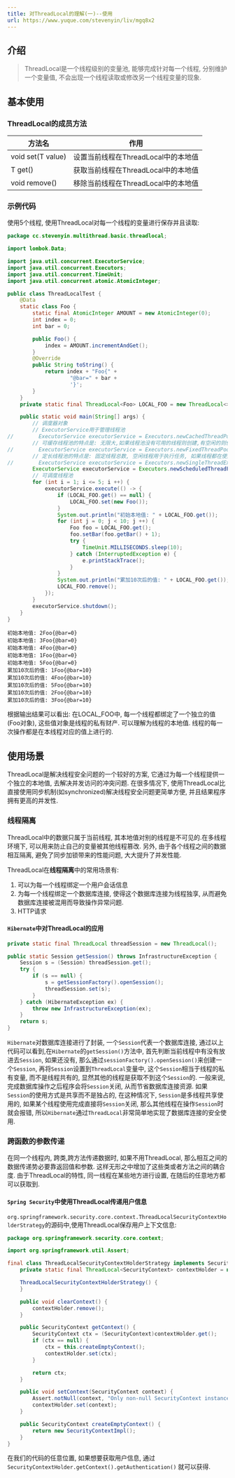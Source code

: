 ```yaml
---
title: 对ThreadLocal的理解(一)--使用
url: https://www.yuque.com/stevenyin/liv/mgq8x2
---
```


<a name="61a3ec66"></a>

## 介绍

> ThreadLocal是一个线程级别的变量池, 能够完成针对每一个线程, 分别维护一个变量值, 不会出现一个线程读取或修改另一个线程变量的现象.

<a name="d19f2c10"></a>

## 基本使用

<a name="5aa68c52"></a>

### ThreadLocal的成员方法

| 方法名 | 作用 |
| --- | --- |
| void set(T value) | 设置当前线程在ThreadLocal中的本地值 |
| T get() | 获取当前线程在ThreadLocal中的本地值 |
| void remove() | 移除当前线程在ThreadLocal中的本地值 |

<a name="34577a27"></a>

### 示例代码

使用5个线程, 使用ThreadLocal对每一个线程的变量进行保存并且读取:

```java
package cc.stevenyin.multithread.basic.threadlocal;

import lombok.Data;

import java.util.concurrent.ExecutorService;
import java.util.concurrent.Executors;
import java.util.concurrent.TimeUnit;
import java.util.concurrent.atomic.AtomicInteger;

public class ThreadLocalTest {
    @Data
    static class Foo {
        static final AtomicInteger AMOUNT = new AtomicInteger(0);
        int index = 0;
        int bar = 0;

        public Foo() {
            index = AMOUNT.incrementAndGet();
        }
        @Override
        public String toString() {
            return index + "Foo{" +
                    "@bar=" + bar +
                    '}';
        }
    }
    private static final ThreadLocal<Foo> LOCAL_FOO = new ThreadLocal<>();

    public static void main(String[] args) {
        // 调度器对象
        // ExecutorService用于管理线程池
//        ExecutorService executorService = Executors.newCachedThreadPool();
        // 可缓存线程池的特点是: 无限大,如果线程池没有可用的线程则创建,有空闲的则使用
//        ExecutorService executorService = Executors.newFixedThreadPool(10);
        // 定长线程池的特点是: 固定线程总数, 空闲线程用于执行任务, 如果线程都在使用,后续任务处于等待状态, 在线程池中的线程执行完任务后,再执行后续的任务
//        ExecutorService executorService = Executors.newSingleThreadExecutor();
        ExecutorService executorService = Executors.newScheduledThreadPool(5);
        // 可调度线程池
        for (int i = 1; i <= 5; i ++) {
            executorService.execute(() -> {
                if (LOCAL_FOO.get() == null) {
                    LOCAL_FOO.set(new Foo());
                }
                System.out.println("初始本地值: " + LOCAL_FOO.get());
                for (int j = 0; j < 10; j ++) {
                    Foo foo = LOCAL_FOO.get();
                    foo.setBar(foo.getBar() + 1);
                    try {
                        TimeUnit.MILLISECONDS.sleep(10);
                    } catch (InterruptedException e) {
                        e.printStackTrace();
                    }
                }
                System.out.println("累加10次后的值: " + LOCAL_FOO.get());
                LOCAL_FOO.remove();
            });
        }
        executorService.shutdown();
    }
}
```

    初始本地值: 2Foo{@bar=0}
    初始本地值: 3Foo{@bar=0}
    初始本地值: 4Foo{@bar=0}
    初始本地值: 1Foo{@bar=0}
    初始本地值: 5Foo{@bar=0}
    累加10次后的值: 1Foo{@bar=10}
    累加10次后的值: 4Foo{@bar=10}
    累加10次后的值: 5Foo{@bar=10}
    累加10次后的值: 2Foo{@bar=10}
    累加10次后的值: 3Foo{@bar=10}

根据输出结果可以看出: 在LOCAL\_FOO中, 每一个线程都绑定了一个独立的值(Foo对象), 这些值对象是线程的私有财产. 可以理解为线程的本地值. 线程的每一次操作都是在本线程对应的值上进行的.

<a name="7efcb0ce"></a>

## 使用场景

ThreadLocal是解决线程安全问题的一个较好的方案, 它通过为每一个线程提供一个独立的本地值, 去解决并发访问的冲突问题. 在很多情况下, 使用ThreadLocal比直接使用同步机制(如synchronized)解决线程安全问题更简单方便, 并且结果程序拥有更高的并发性.

<a name="74a707f2"></a>

### 线程隔离

ThreadLocal中的数据只属于当前线程, 其本地值对别的线程是不可见的.在多线程环境下, 可以用来防止自己的变量被其他线程篡改. 另外, 由于各个线程之间的数据相互隔离, 避免了同步加锁带来的性能问题, 大大提升了并发性能.

ThreadLocal在**线程隔离**中的常用场景有:

1. 可以为每一个线程绑定一个用户会话信息
2. 为每一个线程绑定一个数据库连接, 使得这个数据库连接为线程独享, 从而避免数据库连接被混用而导致操作异常问题.
3. HTTP请求

<a name="93d9170f"></a>

#### `Hibernate`中对ThreadLocal的应用

```java
private static final ThreadLocal threadSession = new ThreadLocal();

public static Session getSession() throws InfrastructureException {
    Session s = (Session) threadSession.get();
    try {
        if (s == null) {
            s = getSessionFactory().openSession();
            threadSession.set(s);
        }
    } catch (HibernateException ex) {
        throw new InfrastructureException(ex);
    }
    return s;
}
```

`Hibernate`对数据库连接进行了封装, 一个`Session`代表一个数据库连接, 通过以上代码可以看到,在`Hibernate`的`getSession()`方法中, 首先判断当前线程中有没有放进去`Session`, 如果还没有, 那么通过`sessionFactory().openSession()`来创建一个`Session`, 再将`Session`设置到`ThreadLocal`变量中, 这个`Session`相当于线程的私有变量, 而不是线程共有的, 显然其他的线程是获取不到这个`Session`的.
一般来说, 完成数据库操作之后程序会将`Session`关闭, 从而节省数据库连接资源. 如果`Session`的使用方式是共享而不是独占的, 在这种情况下, `Session`是多线程共享使用的, 如果某个线程使用完成直接将`Session`关闭, 那么其他线程在操作`Session`时就会报错, 所以`Hibernate`通过`ThreadLocal`非常简单地实现了数据库连接的安全使用.

<a name="03d799f9"></a>

### 跨函数的参数传递

在同一个线程内, 跨类,跨方法传递数据时, 如果不用ThreadLocal, 那么相互之间的数据传递势必要靠返回值和参数. 这样无形之中增加了这些类或者方法之间的耦合度.
由于ThreadLocal的特性, 同一线程在某些地方进行设置, 在随后的任意地方都可以获取到.

<a name="d7dd1d61"></a>

#### `Spring Security`中使用ThreadLocal传递用户信息

`org.springframework.security.core.context.ThreadLocalSecurityContextHolderStrategy`的源码中,使用ThreadLocal保存用户上下文信息:

```java
package org.springframework.security.core.context;

import org.springframework.util.Assert;

final class ThreadLocalSecurityContextHolderStrategy implements SecurityContextHolderStrategy {
    private static final ThreadLocal<SecurityContext> contextHolder = new ThreadLocal();

    ThreadLocalSecurityContextHolderStrategy() {
    }

    public void clearContext() {
        contextHolder.remove();
    }

    public SecurityContext getContext() {
        SecurityContext ctx = (SecurityContext)contextHolder.get();
        if (ctx == null) {
            ctx = this.createEmptyContext();
            contextHolder.set(ctx);
        }

        return ctx;
    }

    public void setContext(SecurityContext context) {
        Assert.notNull(context, "Only non-null SecurityContext instances are permitted");
        contextHolder.set(context);
    }

    public SecurityContext createEmptyContext() {
        return new SecurityContextImpl();
    }
}
```

在我们的代码的任意位置, 如果想要获取用户信息, 通过`SecurityContextHolder.getContext().getAuthentication()` 就可以获得.
